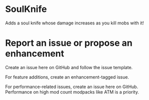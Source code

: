 # SoulKnife
Adds a soul knife whose damage increases as you kill mobs with it!

# Report an issue or propose an enhancement
Create an issue here on GitHub and follow the issue template.

For feature additions, create an enhancement-tagged issue.

For performance-related issues, create an issue here on GitHub. Performance on high mod count modpacks like ATM is a priority.
